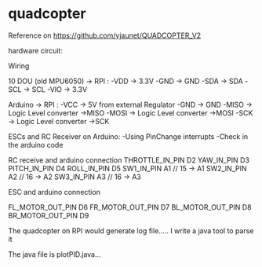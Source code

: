 # quadcopter
Reference on https://github.com/vjaunet/QUADCOPTER_V2

hardware circuit:

Wiring

10 DOU (old MPU6050) -> RPI : -VDD -> 3.3V -GND -> GND -SDA -> SDA -SCL -> SCL -VIO -> 3.3V

Arduino -> RPI : -VCC -> 5V from external Regulator -GND -> GND -MISO -> Logic Level converter ->MISO -MOSI -> Logic Level converter ->MOSI -SCK -> Logic Level converter ->SCK

ESCs and RC Receiver on Arduino: -Using PinChange interrupts -Check in the arduino code

RC receive and arduino connection
THROTTLE_IN_PIN  D2
YAW_IN_PIN D3
PITCH_IN_PIN D4
ROLL_IN_PIN D5
SW1_IN_PIN  A1  //   15 -> A1
SW2_IN_PIN  A2  //   16 -> A2 
SW3_IN_PIN  A3  //   16 -> A3 

ESC and arduino connection

FL_MOTOR_OUT_PIN D6
FR_MOTOR_OUT_PIN D7
BL_MOTOR_OUT_PIN D8
BR_MOTOR_OUT_PIN D9



The quadcopter on RPI would generate log file..... I write a java tool to parse it 

The java file is plotPID.java...   


